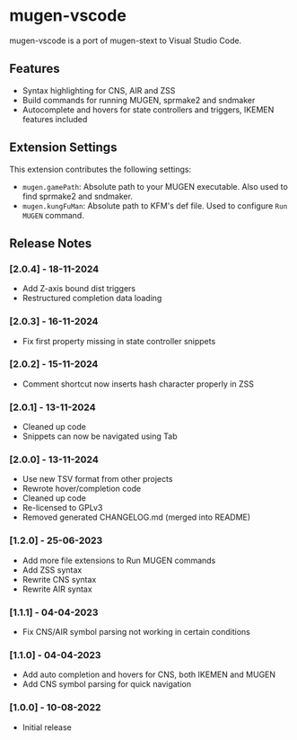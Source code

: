 # mugen-vscode

mugen-vscode is a port of mugen-stext to Visual Studio Code.

## Features

- Syntax highlighting for CNS, AIR and ZSS
- Build commands for running MUGEN, sprmake2 and sndmaker
- Autocomplete and hovers for state controllers and triggers, IKEMEN features included

## Extension Settings

This extension contributes the following settings:

* `mugen.gamePath`: Absolute path to your MUGEN executable. Also used to find sprmake2 and sndmaker.
* `mugen.kungFuMan`: Absolute path to KFM's def file. Used to configure `Run MUGEN` command.

## Release Notes

### [2.0.4] - 18-11-2024

- Add Z-axis bound dist triggers
- Restructured completion data loading

### [2.0.3] - 16-11-2024

- Fix first property missing in state controller snippets

### [2.0.2] - 15-11-2024

- Comment shortcut now inserts hash character properly in ZSS

### [2.0.1] - 13-11-2024

- Cleaned up code
- Snippets can now be navigated using Tab

### [2.0.0] - 13-11-2024

- Use new TSV format from other projects
- Rewrote hover/completion code
- Cleaned up code
- Re-licensed to GPLv3
- Removed generated CHANGELOG.md (merged into README)

### [1.2.0] - 25-06-2023

- Add more file extensions to Run MUGEN commands
- Add ZSS syntax
- Rewrite CNS syntax
- Rewrite AIR syntax

### [1.1.1] - 04-04-2023

- Fix CNS/AIR symbol parsing not working in certain conditions

### [1.1.0] - 04-04-2023

- Add auto completion and hovers for CNS, both IKEMEN and MUGEN
- Add CNS symbol parsing for quick navigation

### [1.0.0] - 10-08-2022

- Initial release
